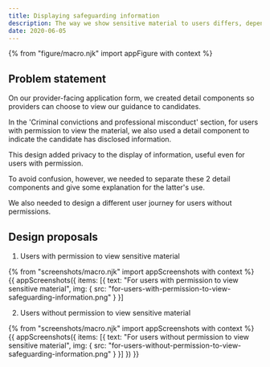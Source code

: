 ```yaml
---
title: Displaying safeguarding information
description: The way we show sensitive material to users differs, depending on whether or not they have permission to view
date: 2020-06-05
---
```


{% from "figure/macro.njk" import appFigure with context %}

## Problem statement

On our provider-facing application form, we created detail components so providers can choose to view our guidance to candidates.

In the 'Criminal convictions and professional misconduct' section, for users with permission to view the material, we also used a detail component to indicate the candidate has disclosed information.

This design added privacy to the display of information, useful even for users with permission.

To avoid confusion, however, we needed to separate these 2 detail components and give some explanation for the latter's use.

We also needed to design a different user journey for users without permissions.

## Design proposals

1. Users with permission to view sensitive material

{% from "screenshots/macro.njk" import appScreenshots with context %}
{{ appScreenshots({
  items: [{
    text: "For users with permission to view sensitive material",
    img: {
        src: "for-users-with-permission-to-view-safeguarding-information.png"
      }
}]

2. Users without permission to view sensitive material

{% from "screenshots/macro.njk" import appScreenshots with context %}
{{ appScreenshots({
  items: [{
    text: "For users without permission to view sensitive material",
    img: {
        src: "for-users-without-permission-to-view-safeguarding-information.png"
      }
}]
}) }}
